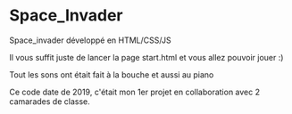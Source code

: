 # Space_Invader
Space_invader développé en HTML/CSS/JS


Il vous suffit juste de lancer la page start.html et vous allez pouvoir jouer :)

Tout les sons ont était fait à la bouche et aussi au piano

Ce code date de 2019, c'était mon 1er projet en collaboration avec 2 camarades de classe.

